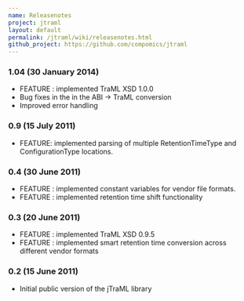 ```yaml
---
name: Releasenotes
project: jtraml
layout: default
permalink: /jtraml/wiki/releasenotes.html
github_project: https://github.com/compomics/jtraml
---
```


### 1.04 (30 January 2014)
  * FEATURE : implemented TraML XSD 1.0.0
  * Bug fixes in the in the ABI -> TraML conversion
  * Improved error handling

### 0.9 (15 July 2011)
  * FEATURE: implemented parsing of multiple RetentionTimeType and ConfigurationType locations.

### 0.4 (30 June 2011)
  * FEATURE : implemented constant variables for vendor file formats.
  * FEATURE : implemented retention time shift functionality 

### 0.3 (20 June 2011)
  * FEATURE : implemented TraML XSD 0.9.5
  * FEATURE : implemented smart retention time conversion across different vendor formats 

### 0.2 (15 June 2011)
  * Initial public version of the jTraML library
